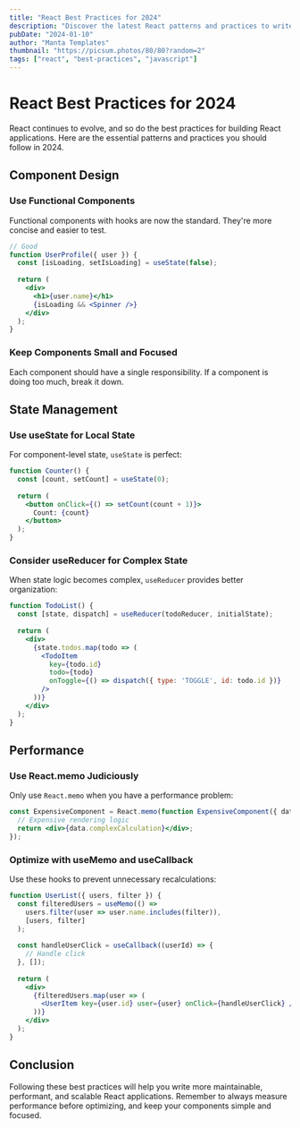 ```yaml
---
title: "React Best Practices for 2024"
description: "Discover the latest React patterns and practices to write better, more maintainable code."
pubDate: "2024-01-10"
author: "Manta Templates"
thumbnail: "https://picsum.photos/80/80?random=2"
tags: ["react", "best-practices", "javascript"]
---
```


# React Best Practices for 2024

React continues to evolve, and so do the best practices for building React applications. Here are the essential patterns and practices you should follow in 2024.

## Component Design

### Use Functional Components

Functional components with hooks are now the standard. They're more concise and easier to test.

```jsx
// Good
function UserProfile({ user }) {
  const [isLoading, setIsLoading] = useState(false);
  
  return (
    <div>
      <h1>{user.name}</h1>
      {isLoading && <Spinner />}
    </div>
  );
}
```

### Keep Components Small and Focused

Each component should have a single responsibility. If a component is doing too much, break it down.

## State Management

### Use useState for Local State

For component-level state, `useState` is perfect:

```jsx
function Counter() {
  const [count, setCount] = useState(0);
  
  return (
    <button onClick={() => setCount(count + 1)}>
      Count: {count}
    </button>
  );
}
```

### Consider useReducer for Complex State

When state logic becomes complex, `useReducer` provides better organization:

```jsx
function TodoList() {
  const [state, dispatch] = useReducer(todoReducer, initialState);
  
  return (
    <div>
      {state.todos.map(todo => (
        <TodoItem 
          key={todo.id} 
          todo={todo} 
          onToggle={() => dispatch({ type: 'TOGGLE', id: todo.id })}
        />
      ))}
    </div>
  );
}
```

## Performance

### Use React.memo Judiciously

Only use `React.memo` when you have a performance problem:

```jsx
const ExpensiveComponent = React.memo(function ExpensiveComponent({ data }) {
  // Expensive rendering logic
  return <div>{data.complexCalculation}</div>;
});
```

### Optimize with useMemo and useCallback

Use these hooks to prevent unnecessary recalculations:

```jsx
function UserList({ users, filter }) {
  const filteredUsers = useMemo(() => 
    users.filter(user => user.name.includes(filter)), 
    [users, filter]
  );
  
  const handleUserClick = useCallback((userId) => {
    // Handle click
  }, []);
  
  return (
    <div>
      {filteredUsers.map(user => (
        <UserItem key={user.id} user={user} onClick={handleUserClick} />
      ))}
    </div>
  );
}
```

## Conclusion

Following these best practices will help you write more maintainable, performant, and scalable React applications. Remember to always measure performance before optimizing, and keep your components simple and focused.